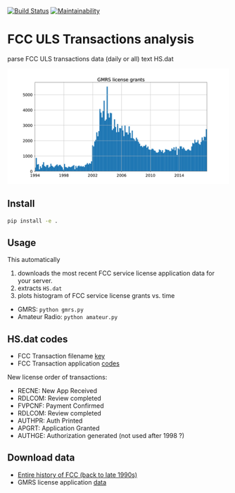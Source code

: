 [![Build Status](https://travis-ci.com/scivision/fcc-uls-transactions.svg?branch=master)](https://travis-ci.com/scivision/fcc-uls-transactions)
[![Maintainability](https://api.codeclimate.com/v1/badges/90b6f7affdeffbc69167/maintainability)](https://codeclimate.com/github/scivision/fcc-uls-transactions/maintainability)

# FCC ULS Transactions analysis


parse FCC ULS transactions data (daily or all) text HS.dat

![GMRS histogram](data/gmrs.png)

## Install
```sh
pip install -e .
```

## Usage

This automatically

1.  downloads the most recent FCC service license application data for your server.
2.  extracts `HS.dat`
3.  plots histogram of FCC service license grants vs. time

* GMRS: `python gmrs.py`
* Amateur Radio: `python amateur.py`

## HS.dat codes

-   FCC Transaction filename
    [key](http://wireless.fcc.gov/uls/documentation/pa_intro24.pdf)
-   FCC Transaction application
    [codes](http://wireless.fcc.gov/uls/releases/d992205c.pdf)

New license order of transactions:

* RECNE:    New App Received
* RDLCOM:   Review completed
* FVPCNF:   Payment Confirmed
* RDLCOM:   Review completed
* AUTHPR:   Auth Printed
* APGRT:   Application Granted
* AUTHGE:   Authorization generated (not used after 1998 ?)

## Download data

-   [Entire history of FCC (back to late 1990s)](http://wireless.fcc.gov/uls/index.htm?job=transaction&page=weekly)
-   GMRS license application
    [data](http://wireless.fcc.gov/uls/data/complete/a_gmrs.zip)
